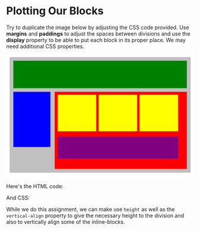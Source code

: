 # Plotting Our Blocks

Try to duplicate the image below by adjusting the CSS code provided.
Use **margins** and **paddings** to adjust the spaces between divisions and use the **display** property to be able to put each block in its proper place. We may need additional CSS properties.

![alt text](position-blocks.png)

Here's the HTML code:

>
><!DOCTYPE html>
><html lang="en">
><head>
>    <title>Position Practice</title>
>    <link rel="stylesheet" type="text/css" href="style.css">
></head>
><body>
>    <div class="container">
>        <div class="top-nav"></div>
>        <div class="side-nav"></div>
>        <div class="main">
>            <div class="sub-content"></div>
>            <div class="sub-content"></div>
>            <div class="sub-content"></div>
>            <div id="advertisement"></div>
>        </div>
>    </div>
></body>
></html>
>
>
>
>
>
>
>
>
>
>
>
>
>
>
>
>
>

And CSS:

While we do this assignment, we can make use `height` as well as the `vertical-align` property to give the necessary height to the division and also to vertically align some of the inline-blocks.
